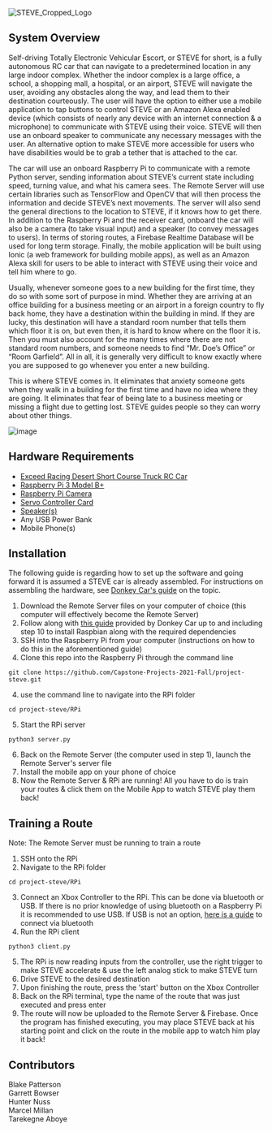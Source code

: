 ![STEVE_Cropped_Logo](https://user-images.githubusercontent.com/56208195/141854169-afe79893-a3eb-4e2d-a4e4-c11ea588ea07.png)

## System Overview

Self-driving Totally Electronic Vehicular Escort, or STEVE for short, is a fully autonomous RC car that can navigate to a predetermined location in any large indoor complex. Whether the indoor complex is a large office, a school, a shopping mall, a hospital, or an airport, STEVE will navigate the user, avoiding any obstacles along the way, and lead them to their destination courteously. The user will have the option to either use a mobile application to tap buttons to control STEVE or an Amazon Alexa enabled device (which consists of nearly any device with an internet connection & a microphone) to communicate with STEVE using their voice. STEVE will then use an onboard speaker to communicate any necessary messages with the user. An alternative option to make STEVE more accessible for users who have disabilities would be to grab a tether that is attached to the car.

The car will use an onboard Raspberry Pi to communicate with a remote Python server, sending information about STEVE’s current state including speed, turning value, and what his camera sees. The Remote Server will use certain libraries such as TensorFlow and OpenCV that will then process the information and decide STEVE’s next movements. The server will also send the general directions to the location to STEVE, if it knows how to get there. In addition to the Raspberry Pi and the receiver card, onboard the car will also be a camera (to take visual input) and a speaker (to convey messages to users). In terms of storing routes, a Firebase Realtime Database will be used for long term storage. Finally, the mobile application will be built using Ionic (a web framework for building mobile apps), as well as an Amazon Alexa skill for users to be able to interact with STEVE using their voice and tell him where to go.

Usually, whenever someone goes to a new building for the first time, they do so with some sort of purpose in mind. Whether they are arriving at an office building for a business meeting or an airport in a foreign country to fly back home, they have a destination within the building in mind. If they are lucky, this destination will have a standard room number that tells them which floor it is on, but even then, it is hard to know where on the floor it is. Then you must also account for the many times where there are not standard room numbers, and someone needs to find “Mr. Doe’s Office” or “Room Garfield”. All in all, it is generally very difficult to know exactly where you are supposed to go whenever you enter a new building. 

This is where STEVE comes in. It eliminates that anxiety someone gets when they walk in a building for the first time and have no idea where they are going. It eliminates that fear of being late to a business meeting or missing a flight due to getting lost. STEVE guides people so they can worry about other things. 

![image](https://user-images.githubusercontent.com/56208195/141853765-397b55b2-7cfd-4757-a3aa-ad9c363dab8a.png)

## Hardware Requirements

- [Exceed Racing Desert Short Course Truck RC Car](https://www.amazon.com/gp/product/9269802094/ref=ppx_yo_dt_b_asin_title_o00_s00?ie=UTF8&psc=1)
- [Raspberry Pi 3 Model B+ ](https://www.amazon.com/gp/product/B07P4LSDYV/ref=ppx_yo_dt_b_asin_title_o02_s00?ie=UTF8&psc=1)
- [Raspberry Pi Camera ](https://www.amazon.com/Raspberry-Camera-Module-Megapixels-Sensor/dp/B07L82XBNM/ref=sr_1_3?keywords=raspberry+pi+3+camera&qid=1636512675&sr=8-3)
- [Servo Controller Card](https://www.amazon.com/HiLetgo-PCA9685-Channel-12-Bit-Arduino/dp/B01D1D0CX2/ref=asc_df_B01D1D0CX2/?tag=hyprod-20&linkCode=df0&hvadid=312106042452&hvpos=&hvnetw=g&hvrand=4270474016124585645&hvpone=&hvptwo=&hvqmt=&hvdev=c&hvdvcmdl=&hvlocint=&hvlocphy=9007311&hvtargid=pla-439629573722&psc=1&tag=&ref=&adgrpid=62821668875&hvpone=&hvptwo=&hvadid=312106042452&hvpos=&hvnetw=g&hvrand=4270474016124585645&hvqmt=&hvdev=c&hvdvcmdl=&hvlocint=&hvlocphy=9007311&hvtargid=pla-439629573722)
- [Speaker(s)](https://www.amazon.com/gp/product/B075M7FHM1/ref=ppx_yo_dt_b_asin_title_o01_s00?ie=UTF8&psc=1)
- Any USB Power Bank
- Mobile Phone(s)

## Installation

The following guide is regarding how to set up the software and going forward it is assumed a STEVE car is already assembled. For instructions on assembling the hardware, see [Donkey Car's guide](https://docs.donkeycar.com/guide/build_hardware/) on the topic.

1. Download the Remote Server files on your computer of choice (this computer will effectively become the Remote Server)
2. Follow along with [this guide](https://docs.donkeycar.com/guide/robot_sbc/setup_raspberry_pi/) provided by Donkey Car up to and including step 10 to install Raspbian along with the required dependencies 
3. SSH into the Raspberry Pi from your computer (instructions on how to do this in the aforementioned guide)
4. Clone this repo into the Raspberry Pi through the command line
```
git clone https://github.com/Capstone-Projects-2021-Fall/project-steve.git
```
4. use the command line to navigate into the RPi folder
```
cd project-steve/RPi
```
5. Start the RPi server
```
python3 server.py
```
6. Back on the Remote Server (the computer used in step 1), launch the Remote Server's server file
7. Install the mobile app on your phone of choice
8. Now the Remote Server & RPi are running! All you have to do is train your routes & click them on the Mobile App to watch STEVE play them back!

## Training a Route

Note: The Remote Server must be running to train a route

1. SSH onto the RPi
2. Navigate to the RPi folder
```
cd project-steve/RPi
```
3. Connect an Xbox Controller to the RPi. This can be done via bluetooth or USB. If there is no prior knowledge of using bluetooth on a Raspberry Pi it is recommended to use USB. If USB is not an option, [here is a guide](https://www.cnet.com/tech/computing/how-to-setup-bluetooth-on-a-raspberry-pi-3/) to connect via bluetooth
4. Run the RPi client
```
python3 client.py
```
5. The RPi is now reading inputs from the controller, use the right trigger to make STEVE accelerate & use the left analog stick to make STEVE turn
6. Drive STEVE to the desired destination
7. Upon finishing the route, press the 'start' button on the Xbox Controller
8. Back on the RPi terminal, type the name of the route that was just executed and press enter
9. The route will now be uploaded to the Remote Server & Firebase. Once the program has finished executing, you may place STEVE back at his starting point and click on the route in the mobile app to watch him play it back!

## Contributors

Blake Patterson <br>
Garrett Bowser <br>
Hunter Nuss <br>
Marcel Millan <br>
Tarekegne Aboye <br>

